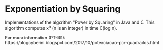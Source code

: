 <h1>Exponentiation by Squaring</h1>
<p>Implementations of the algorithm "Power by Squaring" in Java and C. This algorithm computes x<sup>n</sup> (n is an integer) in time O(log n).</p>
<p>For more information (PT-BR): https://blogcyberini.blogspot.com/2017/10/potenciacao-por-quadrados.html</p>
